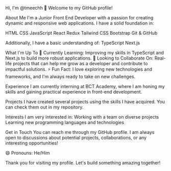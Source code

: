 Hi, I'm @tmeechh
👋 Welcome to my GitHub profile!

About Me
I'm a Junior Front End Developer with a passion for creating dynamic and responsive web applications. I have a solid foundation in:

HTML
CSS
JavaScript
React
Redux
Tailwind CSS
Bootstrap
Git & GitHub


Additionally, I have a basic understanding of:
TypeScript
Next.js


What I'm Up To
🌱 Currently Learning: Improving my skills in TypeScript and Next.js to build more robust applications.
💞️ Looking to Collaborate On: Real-life projects that can help me grow as a developer and contribute to impactful solutions.
⚡ Fun Fact: I love exploring new technologies and frameworks, and I'm always ready to take on new challenges.

Experience
I am currently interning at BCT Academy, where I am honing my skills and gaining practical experience in front-end development.

Projects
I have created several projects using the skills I have acquired. You can check them out in my repository.

Interests
I am very interested in:
Working with a team on diverse projects
Learning new programming languages and technologies

Get in Touch
You can reach me through my GitHub profile. I am always open to discussions about potential projects, collaborations, or any interesting opportunities!

😄 Pronouns: He/Him

Thank you for visiting my profile. Let's build something amazing together!
